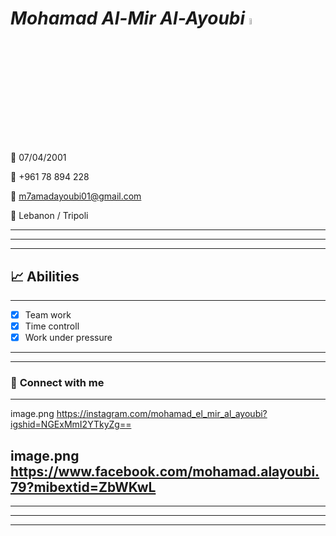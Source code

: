 # ***Mohamad Al-Mir Al-Ayoubi***  <a href="https://www.gautamkrishnar.com/"><img src="https://media.giphy.com/media/hvRJCLFzcasrR4ia7z/giphy.gif" width="5%"></a>
📅 07/04/2001

📱 +961 78 894 228

📧 m7amadayoubi01@gmail.com

🏁 Lebanon / Tripoli

---
---
---

## 📈 **Abilities**
---

- [x] Team work
- [x] Time controll
- [x] Work under pressure

---
---

### 🔗 **Connect with me**
---

image.png https://instagram.com/mohamad_el_mir_al_ayoubi?igshid=NGExMmI2YTkyZg==

image.png https://www.facebook.com/mohamad.alayoubi.79?mibextid=ZbWKwL
---
---
---
---